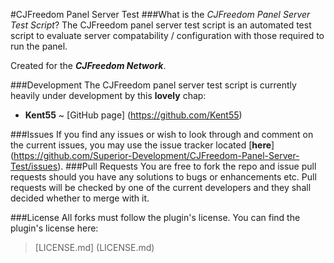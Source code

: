 #CJFreedom Panel Server Test
###What is the _CJFreedom Panel Server Test Script_?
The CJFreedom panel server test script is an automated test script to evaluate server compatability / configuration with those required to run the panel.

Created for the _**CJFreedom Network**_.

###Development
The CJFreedom panel server test script is currently heavily under development by this **lovely** chap:
 - **Kent55**  ~ [GitHub page] (https://github.com/Kent55)

###Issues
If you find any issues or wish to look through and comment on the current issues, you may use the issue tracker located [**here**] (https://github.com/Superior-Development/CJFreedom-Panel-Server-Test/issues).
###Pull Requests
You are free to fork the repo and issue pull requests should you have any solutions to bugs or enhancements etc.
Pull requests will be checked by one of the current developers and they shall decided whether to merge with it.

###License
All forks must follow the plugin's license.
You can find the plugin's license here:
> [LICENSE.md] (LICENSE.md)
